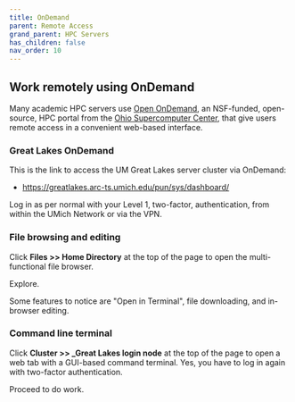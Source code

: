 ```yaml
---
title: OnDemand
parent: Remote Access
grand_parent: HPC Servers
has_children: false
nav_order: 10
---
```


## Work remotely using OnDemand

Many academic HPC servers use 
[Open OnDemand](https://openondemand.org/),
an NSF-funded, open-source, HPC portal from the 
[Ohio Supercomputer Center](https://www.osc.edu/), 
that give users remote access in a convenient web-based interface.

### Great Lakes OnDemand 

This is the link to access the UM Great Lakes server cluster
via OnDemand:

- <https://greatlakes.arc-ts.umich.edu/pun/sys/dashboard/>

Log in as per normal with your Level 1, two-factor, authentication,
from within the UMich Network or via the VPN.

### File browsing and editing

Click **Files >> Home Directory** at the top of the page to open the 
multi-functional file browser.  

Explore. 

Some features to notice are "Open in Terminal", file downloading,
and in-browser editing.

### Command line terminal

Click **Cluster >> _Great Lakes login node** at the top of the page 
to open a web tab with a GUI-based command terminal. Yes, you have
to log in again with two-factor authentication. 

Proceed to do work.
